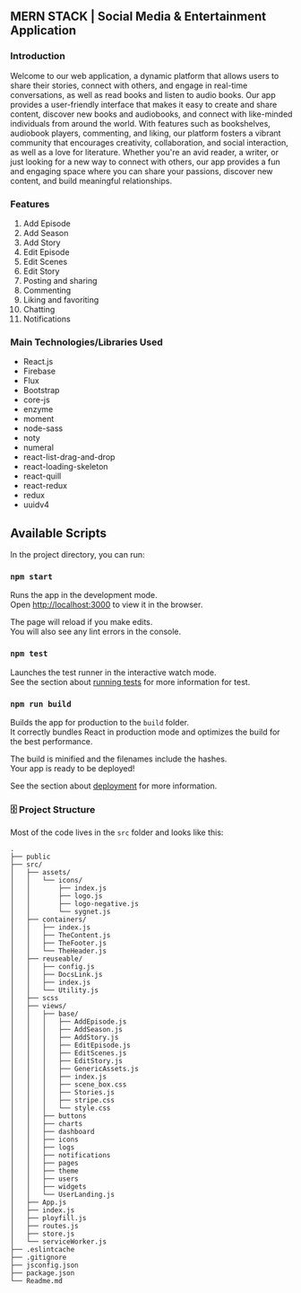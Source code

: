 ## MERN STACK | Social Media & Entertainment Application

### Introduction

Welcome to our web application, a dynamic platform that allows users to share their stories, connect with others, and
engage in real-time conversations, as well as read books and listen to audio books. Our app provides a user-friendly
interface that makes it easy to create and share content, discover new books and audiobooks, and connect with
like-minded individuals from around the world. With features such as bookshelves, audiobook players, commenting, and
liking, our platform fosters a vibrant community that encourages creativity, collaboration, and social interaction, as
well as a love for literature. Whether you're an avid reader, a writer, or just looking for a new way to connect with
others, our app provides a fun and engaging space where you can share your passions, discover new content, and build
meaningful relationships.

### Features

<ol>
<li>Add Episode</li>
<li>Add Season</li>
<li>Add Story</li>
<li>Edit Episode</li>
<li>Edit Scenes</li>
<li>Edit Story</li>
<li>Posting and sharing</li>
<li>Commenting</li>
<li>Liking and favoriting</li>
<li>Chatting</li>
<li>Notifications</li>
</ol>

### Main Technologies/Libraries Used

<ul>
<li>React.js</li>
<li>Firebase</li>
<li>Flux</li>
<li>Bootstrap</li>
<li>core-js</li>
<li>enzyme</li>
<li>moment</li>
<li>node-sass</li>
<li>noty</li>
<li>numeral</li>
<li>react-list-drag-and-drop</li>
<li>react-loading-skeleton</li>
<li>react-quill</li>
<li>react-redux</li>
<li>redux</li>
<li>uuidv4</li>
</ul>

## Available Scripts

In the project directory, you can run:

### `npm start`

Runs the app in the development mode.<br />
Open [http://localhost:3000](http://localhost:3000) to view it in the browser.

The page will reload if you make edits.<br />
You will also see any lint errors in the console.

### `npm test`

Launches the test runner in the interactive watch mode.<br />
See the section about [running tests](https://facebook.github.io/create-react-app/docs/running-tests) for more
information for test.

### `npm run build`

Builds the app for production to the `build` folder.<br />
It correctly bundles React in production mode and optimizes the build for the best performance.

The build is minified and the filenames include the hashes.<br />
Your app is ready to be deployed!

See the section about [deployment](https://facebook.github.io/create-react-app/docs/deployment) for more information.

### 🗄️ Project Structure

Most of the code lives in the `src` folder and looks like this:

````
.
├── public
├── src/
│   ├── assets/
│   │   └── icons/
│   │       ├── index.js
│   │       ├── logo.js
│   │       ├── logo-negative.js
│   │       └── sygnet.js
│   ├── containers/
│   │   ├── index.js
│   │   ├── TheContent.js
│   │   ├── TheFooter.js
│   │   └── TheHeader.js
│   ├── reuseable/
│   │   ├── config.js
│   │   ├── DocsLink.js
│   │   ├── index.js
│   │   └── Utility.js
│   ├── scss
│   ├── views/
│   │   ├── base/
│   │   │   ├── AddEpisode.js
│   │   │   ├── AddSeason.js
│   │   │   ├── AddStory.js
│   │   │   ├── EditEpisode.js
│   │   │   ├── EditScenes.js
│   │   │   ├── EditStory.js
│   │   │   ├── GenericAssets.js
│   │   │   ├── index.js
│   │   │   ├── scene_box.css
│   │   │   ├── Stories.js
│   │   │   ├── stripe.css
│   │   │   └── style.css
│   │   ├── buttons
│   │   ├── charts
│   │   ├── dashboard
│   │   ├── icons
│   │   ├── logs
│   │   ├── notifications
│   │   ├── pages
│   │   ├── theme
│   │   ├── users
│   │   ├── widgets
│   │   └── UserLanding.js
│   ├── App.js
│   ├── index.js
│   ├── ployfill.js
│   ├── routes.js
│   ├── store.js
│   └── serviceWorker.js
├── .eslintcache
├── .gitignore
├── jsconfig.json
├── package.json
└── Readme.md
````